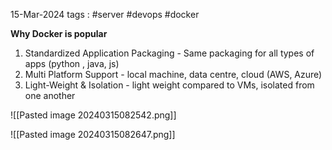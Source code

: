 15-Mar-2024
tags :  #server #devops #docker 

**Why Docker is popular**

1. Standardized Application Packaging - Same packaging for all types of apps (python , java, js)
2. Multi Platform Support - local machine, data centre, cloud (AWS, Azure)
3. Light-Weight & Isolation - light weight compared to VMs, isolated from one another

![[Pasted image 20240315082542.png]]



![[Pasted image 20240315082647.png]]